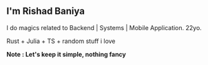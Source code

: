 ## I'm Rishad Baniya

I do magics related to Backend | Systems | Mobile Application. 22yo.

Rust + Julia + TS + random stuff i love

**Note : Let's keep it simple, nothing fancy** 
